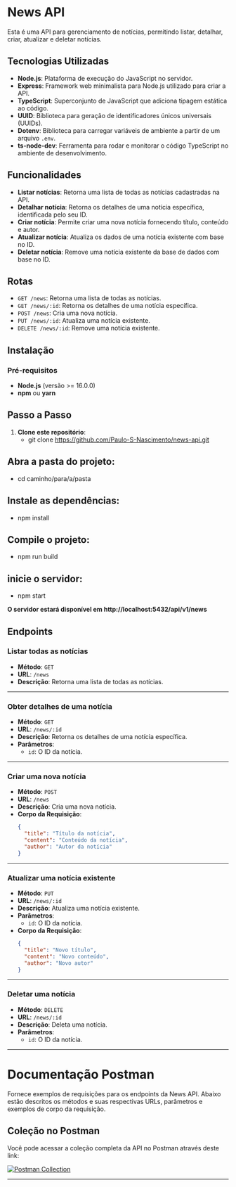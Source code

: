 # News API

Esta é uma API para gerenciamento de notícias, permitindo listar, detalhar, criar, atualizar e deletar notícias.

## Tecnologias Utilizadas
- **Node.js**: Plataforma de execução do JavaScript no servidor.
- **Express**: Framework web minimalista para Node.js utilizado para criar a API.
- **TypeScript**: Superconjunto de JavaScript que adiciona tipagem estática ao código.
- **UUID**: Biblioteca para geração de identificadores únicos universais (UUIDs).
- **Dotenv**: Biblioteca para carregar variáveis de ambiente a partir de um arquivo `.env`.
- **ts-node-dev**: Ferramenta para rodar e monitorar o código TypeScript no ambiente de desenvolvimento.

## Funcionalidades
- **Listar notícias**: Retorna uma lista de todas as notícias cadastradas na API.
- **Detalhar notícia**: Retorna os detalhes de uma notícia específica, identificada pelo seu ID.
- **Criar notícia**: Permite criar uma nova notícia fornecendo título, conteúdo e autor.
- **Atualizar notícia**: Atualiza os dados de uma notícia existente com base no ID.
- **Deletar notícia**: Remove uma notícia existente da base de dados com base no ID.

## Rotas
- `GET /news`: Retorna uma lista de todas as notícias.
- `GET /news/:id`: Retorna os detalhes de uma notícia específica.
- `POST /news`: Cria uma nova notícia.
- `PUT /news/:id`: Atualiza uma notícia existente.
- `DELETE /news/:id`: Remove uma notícia existente.

## Instalação
### Pré-requisitos
- **Node.js** (versão >= 16.0.0)
- **npm** ou **yarn**

## Passo a Passo
1. **Clone este repositório**:
   - git clone https://github.com/Paulo-S-Nascimento/news-api.git

## Abra a pasta do projeto:
- cd caminho/para/a/pasta


## Instale as dependências:
- npm install


## Compile o projeto:
- npm run build
  

## inicie o servidor:
- npm start
  

**O servidor estará disponível em http://localhost:5432/api/v1/news**




## Endpoints

### Listar todas as notícias

- **Método**: `GET`
- **URL**: `/news`
- **Descrição**: Retorna uma lista de todas as notícias.

---

### Obter detalhes de uma notícia

- **Método**: `GET`
- **URL**: `/news/:id`
- **Descrição**: Retorna os detalhes de uma notícia específica.
- **Parâmetros**:
  - `id`: O ID da notícia.

---

### Criar uma nova notícia

- **Método**: `POST`
- **URL**: `/news`
- **Descrição**: Cria uma nova notícia.
- **Corpo da Requisição**:
  ```json
  {
    "title": "Título da notícia",
    "content": "Conteúdo da notícia",
    "author": "Autor da notícia"
  }

---

### Atualizar uma notícia existente

- **Método**: `PUT`
- **URL**: `/news/:id`
- **Descrição**: Atualiza uma notícia existente.
- **Parâmetros**:
  - `id`: O ID da notícia.
- **Corpo da Requisição**:
  ```json
  {
    "title": "Novo título",
    "content": "Novo conteúdo",
    "author": "Novo autor"
  }

---

  ### Deletar uma notícia 

- **Método**: `DELETE`
- **URL**: `/news/:id`
- **Descrição**: Deleta uma notícia.
- **Parâmetros**:
  - `id`: O ID da notícia.

 ---

# Documentação Postman

Fornece exemplos de requisições para os endpoints da News API. Abaixo estão descritos os métodos e suas respectivas URLs, parâmetros e exemplos de corpo da requisição.

## Coleção no Postman

Você pode acessar a coleção completa da API no Postman através deste link:

[![Postman Collection](https://run.pstmn.io/button.svg)](https://www.postman.com/supply-physicist-15348630/news-api/request/s33swl5/delete-data-copy)

---
 
